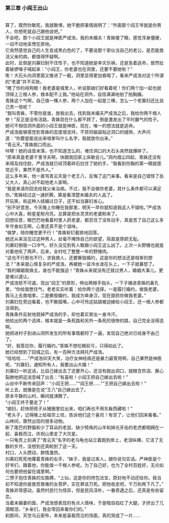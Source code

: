 ### 第三章 小阎王出山
  <br/>
  算了，既然你敢死，我就敢埋，她干脆把事情挑明了：“外面那个阎王爷就是你男人，你想死就自己跟他说吧。”<br/>
  不会吧，那个小阎王就是神医严成浩，我的未婚夫！青姝傻了眼，感觉浑身僵硬，一动不动地呆愣在原地。<br/>
  它突然感觉自己的人生变成黑白色的了，不要说那个家伙当自己的老公，是否能救活父亲的病，都值得怀疑啊。<br/>
  此时，反倒是刘寡妇耐不住性子，也不知道她是幸灾乐祸，还是急着逃命，居然扯着破锣嗓子喊起来：“小阎王，你老婆也在洞里，还要不要她啦？”<br/>
  嘭！大石头向洞里面又推进了一截，洞里显得更加昏暗了，看来严成浩对这个所谓的“老婆”并不买账。<br/>
  “瞎了你的母狗眼！我老婆是城里人，听说那娘们好看着呢！你们两个加一起也就顶得上三根人参，根本配不上我。”他站在洞外，自信满满地拍了拍胸脯。<br/>
  青姝这个气啊，自己值一棵人参，两个人加在一起是三棵，怎么一个老寡妇还比自己贵一倍呢？<br/>
  “我叫青姝，不管你是谁，放我出去，找到我未婚夫严成浩之后，我给你两千根人参！”反正是没有活路，青姝现在什么都不顾了，倒是激发出了平时霸气的性子。<br/>
  她可不相信洞外面的小阎王就是神医，现在，唯一的想法就是逃命。<br/>
  严成浩能够感觉到青姝的态度很坚持，不禁将脑袋贴近洞口的缝隙，大声问道：“你要是能说出来咱爹叫什么名字，我就放你出来。”<br/>
  “青云天。”青姝脱口而出。<br/>
  咔嚓！她的话音未落，也不知道怎么的，堵住洞口的大石头突然就爆碎了。<br/>
  “原来真是老婆千里寻夫啊，快跟我回家上床歇会儿。”洞内烟尘四起，青姝还没有来得及挡住脸，严成浩就已经顶着碎石拉住了她的手，“我看到你胸的第一眼就感觉近乎，果然不是外人。”<br/>
  这么多年来，他一直骂青云天是个老王八，反悔了这门亲事。看来是自己错怪了岳父大人，真心对不起他老人家啊。<br/>
  “我是来请你回去给我父亲治病。不过，我不会做你老婆，其什么条件都可以满足你。”青姝经过这一通折腾，算是看清楚未婚夫的人品了。<br/>
  开玩笑，和这种人结婚过日子，还不如当寡妇省心。<br/>
  “别不好意思，今天晚上你睡在我那里，明天一早你就知道我这人不错啦。”严成浩心中大喜，盼星星盼月亮，总算是把水灵灵的老婆盼来了。<br/>
  回想往昔，眼巴巴地看着村里人抓老婆，都忍住了没有动手，真是苦了自己这么多年守身如玉啊，心里还真不是个滋味。<br/>
  “做梦，陪你睡觉更不行！”青姝斩钉截铁地回答。<br/>
  她还从来没见过这种男人，丝毫不掩饰自己的欲望，简直是厚颜无耻。<br/>
  刘寡妇倒吸一口冷气，好久没见到有人敢跟小阎王这么凶了。上次一头野猪也就是对着他吼了两声，后来，全村吃了整整一年的野猪肉。<br/>
  “这也不行那也不行，求我救人，还要撕毁婚约，这是你的想法还是咱爹的想法？”本来就心情复杂的严成浩，再被她一盆冷水泼在头上，一下子就暴怒了。<br/>
  “我的婚姻我做主，谁也不能强迫！”青姝从来就没有迁就过男人，婚姻大事儿，更是难以退让。<br/>
  严成浩怒不可遏，现出“阎王”的原形，伸出两根手指头，一下子捅进青姝的鼻孔里，“你给我憋住气，老老实实听着：给你两个选择。一是履行婚约，做我老婆，我马上去救咱爹。二是撕毁婚约，我成为单身汉，现在就抓你做我老婆。”<br/>
  刘寡妇在旁边看着，也不敢插嘴，心中可怜这姑娘被迫嫁给小阎王，还一根人参都没得到。<br/>
  青姝条件反射地扇掉严成浩的手，却也着实冒出一身冷汗。<br/>
  他给出的两个选择，根本就是一条死路和另外一条死的很惨的路，自己完全没得选啊。<br/>
  她把进村子到进山洞所发生的所有事情都捋了一遍，发现自己绝对已经身不由己了。<br/>
  “好，我答应你，履行婚约。”青姝不想吃眼前亏，只得如此了。<br/>
  她已经想到了回城之后，有一百种方法拜托严成浩。<br/>
  “哇哈哈……”严成浩仰天大笑，治疗女神经病还是暴力最管用啊，自己果然是神医呢，“刘寡妇，通知所有人，我要出山大婚！”<br/>
  刘寡妇一听这话，比自己嫁出去了还要开心，还没有跑出洞口，就眼含热泪、撕心裂肺地把这消息喊了出去：“有喜啦！小阎王把自己嫁出去啦！”<br/>
  山谷中不断传来回声：“小阎王把……”“阎王把……”“王把自己嫁出去啦！”<br/>
  听上去，就像是在说“王八”自己嫁出去了。<br/>
  原本平静的山村，瞬间就沸腾了。<br/>
  “小阎王终于要走了！”<br/>
  “媳妇，赶快把孩子从猪圈里拉出来，咱们再也不用东躲西藏啦！”<br/>
  “老头子，记得晚上给祖宗上坟，告诉他们这个喜讯！有空了，让他们回来看看。”<br/>
  山林间，骤然出现的很多动物。<br/>
  断了尾巴的野猫和少了耳朵的老鼠、缺少犄角的山羊和掉光牙齿的老虎都相拥在一起、喜极而泣，庆祝山里走了大灾星。<br/>
  一只龟壳上刻满了“青云天”名字的老乌龟也站立着跑到岸上，老泪纵横，它活了无数的岁月，没想到还真盼到了这一天。<br/>
  村口，人头攒动，群情激昂。<br/>
  刘寡妇死死地攥着青姝的右手，“妹子，我是过来人，跟你说句实话。严神医是个好爷们，跟着他，你能值一千根人参呢。为了自己好，也为了全村百姓好，无论如何也要把他留在城里啊。”<br/>
  二愣子抱住青姝的左胳膊，“上仙，这是你的挎包法宝，原封地不动还给你。我当初不知道你是救苦救难的女菩萨，实在罪该万死。把他收走吧，千万别再下凡了。”<br/>
  青姝非常感动，虽然村民行为怪异，但是民风淳朴，一番奇遇之后，还真是有些留恋。<br/>
  当着未婚妻的面，严成浩想表现的有点人情味，于是暗自掐红了大腿，才挤出了几滴眼泪，“乡亲们，我会常回来看你们的。”<br/>
  刹那间，天空乌云密布，本来是喜极而泣的场面，真的哭成了一片……<br/>
  <br/>
